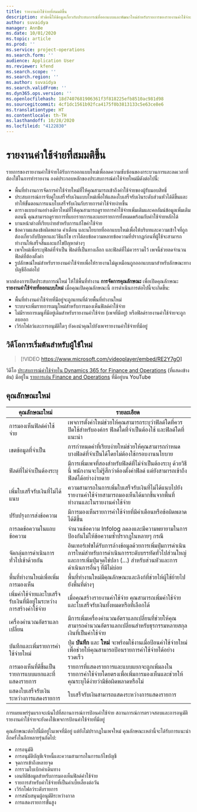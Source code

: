 ```yaml
---
title: รายงานค่าใช้จ่ายที่สมมติขึ้น
description: หัวข้อนี้ให้ข้อมูลเกี่ยวกับประสบการณ์ที่ออกแบบและพัฒนาใหม่สำหรับรายการของรายงานค่าใช้จ่าย
author: suvaidya
manager: AnnBe
ms.date: 10/01/2020
ms.topic: article
ms.prod: ''
ms.service: project-operations
ms.search.form: ''
audience: Application User
ms.reviewer: kfend
ms.search.scope: ''
ms.search.region: ''
ms.author: suvaidya
ms.search.validFrom: ''
ms.dyn365.ops.version: ''
ms.openlocfilehash: 18d7407681906361f3f818225efb8510ac981d98
ms.sourcegitcommit: 4cf1dc1561b92fca4175f0b3813133c5e63ce8e6
ms.translationtype: HT
ms.contentlocale: th-TH
ms.lasthandoff: 10/28/2020
ms.locfileid: "4122830"
---
```

# <a name="expense-reports-reimagined"></a>รายงานค่าใช้จ่ายที่สมมติขึ้น

รายการของรายงานค่าใช้จ่ายได้รับการออกแบบใหม่เพื่อลดความซับซ้อนของกระบวนการและลดเวลาที่ต้องใช้ในการทำรายงาน องค์ประกอบหลักของประสบการณ์ค่าใช้จ่ายใหม่มีดังต่อไปนี้:

- พื้นที่ทำงานการจัดการค่าใช้จ่ายใหม่ที่ให้คุณสามารถเข้าถึงค่าใช้จ่ายของผู้รับมอบสิทธิ์
- ประสบการณ์การจับคู่ใบเสร็จรับเงินแบบใหม่เพื่อให้แสดงใบเสร็จรับเงินระดับส่วนหัวได้ดีขึ้นและทำให้ขั้นตอนการแนบใบเสร็จรับเงินกับรายการค่าใช้จ่ายง่ายขึ้น
- ตารางแบบอ่านอย่างเดียวใหม่ที่ให้คุณสามารถดูรายการค่าใช้จ่ายเพิ่มเติมและคอลัมน์ข้อมูลเพิ่มเติม ตอนนี้ คุณสามารถดูรายการที่แยกรายการและแยกรายการทั้งหมดพร้อมกับค่าใช้จ่ายหลักได้
- บานหน้าต่างที่เรียบง่ายสำหรับการแก้ไขค่าใช้จ่าย
- ข้อความแสดงข้อผิดพลาด คำเตือน และนโยบายที่ออกแบบใหม่เพื่อให้บริบทและความเข้าใจที่ถูกต้องเกี่ยวกับปัญหาและวิธีแก้ไข เราได้ลบข้อความหลายข้อความที่ปรากฏก่อนที่ผู้ใช้จะสามารถทำงานให้เสร็จสิ้นและแก้ไขปัญหาต่างๆ
- เพจใหม่เพื่อระบุฟิลด์ที่จำเป็น ฟิลด์ที่เป็นทางเลือก และฟิลด์ที่ไม่ควรรวมไว้ เพจนี้ช่วยลดจำนวนฟิลด์ที่ต้องตั้งค่า
- รูปลักษณ์ใหม่สำหรับรายงานค่าใช้จ่ายเพื่อให้รายงานไม่ดูเหมือนถูกออกแบบมาสำหรับลักษณะทางบัญชีอีกต่อไป

หากต้องการเปิดประสบการณ์ใหม่ ให้ใช้พื้นที่ทำงาน **การจัดการคุณลักษณะ** เพื่อเปิดคุณลักษณะ **รายงานค่าใช้จ่ายที่ออกแบบใหม่** เมื่อคุณเปิดคุณลักษณะนี้ การดำเนินการต่อไปนี้จะเกิดขึ้น:

- พื้นที่ทำงานค่าใช้จ่ายที่มีอยู่จะถูกแทนที่ด้วยพื้นที่ทำงานใหม่
- ระบบจะเพิ่มรายการเมนูใหม่สำหรับการมองเห็นฟิลด์ค่าใช้จ่าย
- ไม่มีรายการเมนูที่มีอยู่เดิมสำหรับรายงานค่าใช้จ่าย (เพจที่มีอยู่) หรือฟิลด์รายงานค่าใช้จ่ายจะถูกลบออก
- เวิร์กโฟลว์และการอนุมัติใดๆ ยังคงนำคุณไปยังเพจรายงานค่าใช้จ่ายที่มีอยู่

## <a name="getting-started-video-for-new-users"></a>วิดีโอการเริ่มต้นสำหรับผู้ใช้ใหม่

> [!VIDEO https://www.microsoft.com/videoplayer/embed/RE2Y7gO]

วิดีโอ [ประสบการณ์ค่าใช้จ่ายใน Dynamics 365 for Finance and Operations](https://youtu.be/Ocy-MsTvEE0) (ที่แสดงข้างต้น) มีอยู่ใน [รายการเล่น Finance and Operations](https://www.youtube.com/playlist?list=PLcakwueIHoT_SYfIaPGoOhloFoCXiUSyW) ที่มีอยู่บน YouTube

## <a name="new-features"></a>คุณลักษณะใหม่

| คุณลักษณะใหม่ | รายละเอียด |
|---|----|
| การมองเห็นฟิลด์ค่าใช้จ่าย | เพจการตั้งค่าใหม่ช่วยให้คุณสามารถระบุว่าฟิลด์ใดที่ควรปิดใช้สำหรับองค์กร ฟิลด์ใดที่จำเป็นต้องใช้ และฟิลด์ใดที่แนะนำ |
| เขตข้อมูลที่จำเป็น | การกำหนดค่าที่เรียบง่ายใหม่ช่วยให้คุณสามารถกำหนดบางฟิลด์ที่จำเป็นได้โดยไม่ต้องใช้กรอบงานนโยบาย |
| ฟิลด์ที่ไม่จำเป็นต้องระบุ | มีการเพิ่มเพจที่สองสำหรับฟิลด์ที่ไม่จำเป็นต้องระบุ ด้วยวิธีนี้ พนักงานจะไม่รู้สึกว่าต้องตั้งค่าฟิลด์ แต่ยังสามารถเข้าถึงฟิลด์ได้อย่างง่ายดาย |
| เพิ่มใบเสร็จรับเงินที่ไม่ได้แนบ | ความสามารถในการเพิ่มใบเสร็จรับเงินที่ไม่ได้แนบไปยังรายงานค่าใช้จ่ายสามารถมองเห็นได้มากขึ้นจากพื้นที่ทำงานและในรายงานค่าใช้จ่าย |
| ปรับปรุงการส่งข้อความ | มีการมองเห็นรายการค่าใช้จ่ายที่มีคำเตือนหรือข้อผิดพลาดได้ดีขึ้น |
| การลดข้อความในแถบข้อความ| จำนวนข้อความ Infolog ลดลงและมีความพยายามในการป้องกันไม่ให้ข้อความซ้ำปรากฏในหลายๆ กรณี |
| จัดกลุ่มการดำเนินการทั่วไปเข้าด้วยกัน | อินเทอร์เฟซได้รับการล้างข้อมูลด้วยการเพิ่มปุ่มการดำเนินการใหม่สำหรับการดำเนินการระดับบรรทัดทั่วไปส่วนใหญ่และการเพิ่มปุ่มจุดไข่ปลา (...) สำหรับส่วนหัวและการดำเนินการอื่นๆ ที่มีไม่บ่อย |
| พื้นที่ทำงานใหม่เพื่อเพิ่มการมองเห็น | พื้นที่ทำงานใหม่มีคุณลักษณะและลิงก์ที่ช่วยให้ผู้ใช้ย้ายไปยังพื้นที่ต่างๆ |
| เพิ่มค่าใช้จ่ายและใบเสร็จรับเงินที่มีอยู่ในระหว่างการสร้างค่าใช้จ่าย | เมื่อคุณสร้างรายงานค่าใช้จ่าย คุณสามารถเพิ่มค่าใช้จ่ายและใบเสร็จรับเงินทั้งหมดหรือที่เลือกได้ |
| เครื่องคำนวณอัตราแลกเปลี่ยน | มีการเพิ่มเครื่องคำนวณอัตราแลกเปลี่ยนที่ช่วยให้คุณสามารถคำนวณอัตราแลกเปลี่ยนสำหรับธุรกรรมหลายสกุลเงินที่เป็นค่าใช้จ่าย |
| บันทึกและเพิ่มรายการค่าใช้จ่ายใหม่ | ปุ่ม **บันทึก** และ **ใหม่** จะพร้อมใช้งานเมื่อป้อนค่าใช้จ่ายใหม่ เพื่อช่วยให้คุณสามารถป้อนรายการค่าใช้จ่ายได้อย่างรวดเร็ว |
| การมองเห็นที่ดีขึ้นเป็นรายการแบบแยกและที่แสดงรายการ | รายการที่แสดงรายการและแบบแยกจะถูกเพิ่มลงในรายการค่าใช้จ่ายโดยตรงเพื่อเพิ่มการมองเห็นและช่วยให้คุณระบุได้ง่ายว่ามีข้อผิดพลาดหรือไม่ |
| แสดงใบเสร็จรับเงินระหว่างการแสดงรายการ | ใบเสร็จรับเงินสามารถแสดงระหว่างการแสดงรายการ |

การเผยแพร่รุ่นแรกจะเน้นไปที่สถานการณ์การป้อนค่าใช้จ่าย สถานการณ์การตรวจสอบและการอนุมัติรายงานค่าใช้จ่ายจะยังคงใช้เพจการป้อนค่าใช้จ่ายที่มีอยู่

คุณลักษณะต่อไปนี้มีอยู่ในเพจที่มีอยู่ แต่ยังไม่ปรากฏในเพจใหม่ คุณลักษณะเหล่านี้จะได้รับการแนะนำอีกครั้งในอีกหลายรุ่นถัดไป:

- การอนุมัติ
- การอนุมัติบัญชีเจ้าหนี้และความสามารถในการแก้ไขบัญชี
- จุดการเข้าถึงหลายจุด
- การรวมใบเบิกค่าเดินทาง
- เอนทิตีข้อมูลสำหรับการมองเห็นฟิลด์ค่าใช้จ่าย
- รายการสำหรับค่าใช้จ่ายที่เป็นค่าเบี้ยเลี้ยงต่อวัน
- เวิร์กโฟลว์ระดับรายการ
- การสนับสนุนผู้อนุมัติระหว่างกาล
- การแสดงรายการขั้นสูง
